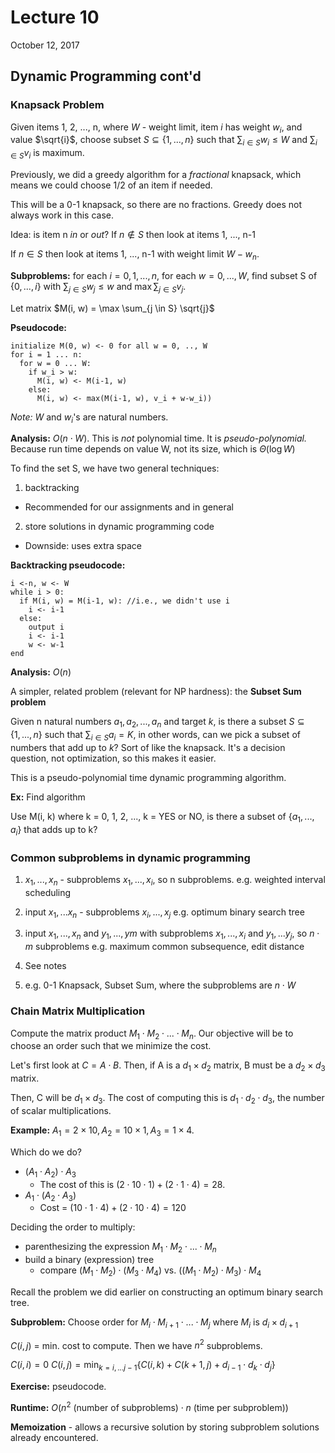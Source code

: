 # Lecture 10
October 12, 2017

## Dynamic Programming cont'd
### Knapsack Problem
Given items 1, 2, ..., n, where $W$ - weight limit, item $i$ has weight $w_i$, and value $\sqrt{i}$, choose subset $S \subseteq \{1, ..., n\}$ such that $\sum_{i \in S} w_i \leq W$ and $\sum_{i \in S} v_i$ is maximum.

Previously, we did a greedy algorithm for a *fractional* knapsack, which means we could choose 1/2 of an item if needed.

This will be a 0-1 knapsack, so there are no fractions. Greedy does not always work in this case.

Idea: is item n *in* or *out*? If $n \notin S$ then look at items 1, ..., n-1

If $n \in S$ then look at items 1, ..., n-1 with weight limit $W - w_n$. 

**Subproblems:** for each $i = 0, 1, ..., n$, for each $w = 0, ..., W$, find subset S of $\{0, ..., i\}$ with $\sum_{j \in S} w_j \leq w$ and $\max \sum_{j \in S} v_j$.

Let matrix $M(i, w) = \max \sum_{j \in S} \sqrt{j}$

**Pseudocode:**
```
initialize M(0, w) <- 0 for all w = 0, .., W
for i = 1 ... n:
  for w = 0 ... W:
    if w_i > w: 
      M(i, w) <- M(i-1, w)
    else:
      M(i, w) <- max(M(i-1, w), v_i + w-w_i))
```

*Note:* $W$ and $w_i$'s are natural numbers.

**Analysis:** $O(n \cdot W)$. This is *not* polynomial time. It is *pseudo-polynomial.* Because run time depends on value W, not its size, which is $\Theta(\log W)$

To find the set S, we have two general techniques:
1. backtracking
  * Recommended for our assignments and in general
2. store solutions in dynamic programming code
  * Downside: uses extra space

**Backtracking pseudocode:**
```
i <-n, w <- W
while i > 0:
  if M(i, w) = M(i-1, w): //i.e., we didn't use i
    i <- i-1
  else:
    output i
    i <- i-1
    w <- w-1
end
```
**Analysis:** $O(n)$

A simpler, related problem (relevant for NP hardness): the **Subset Sum problem**

Given n natural numbers $a_1, a_2, ..., a_n$ and target $k$, is there a subset $S \subseteq \{ 1, ..., n \}$ such that $\sum_{i \in S} a_i = K$, in other words, can we pick a subset of numbers that add up to $k$? Sort of like the knapsack. It's a decision question, not optimization, so this makes it easier.

This is a pseudo-polynomial time dynamic programming algorithm.

**Ex:** Find algorithm

Use M(i, k) where k = 0, 1, 2, ..., k = YES or NO, is there a subset of $\{a_1, ..., a_i\}$ that adds up to k?

### Common subproblems in dynamic programming

1. $x_1, ..., x_n$ - subproblems $x_1, ..., x_i$, so n subproblems. 
e.g. weighted interval scheduling

2. input $x_1, ... x_n$ - subproblems $x_i, ..., x_j$
e.g. optimum binary search tree

3. input $x_1, ..., x_n$ and $y_1, ..., ym$ with subproblems $x_1, ..., x_i$ and $y_1, ... y_j$, so $n \cdot m$ subproblems
e.g. maximum common subsequence, edit distance

4. See notes
5. e.g. 0-1 Knapsack, Subset Sum, where the subproblems are $n \cdot W$

### Chain Matrix Multiplication
Compute the matrix product $M_1 \cdot M_2 \cdot ... \cdot M_n$. Our objective will be to choose an order such that we minimize the cost.

Let's first look at $C = A \cdot B$. Then, if A is a $d_1 \times d_2$ matrix, B must be a $d_2 \times d_3$ matrix.

Then, C will be $d_1 \times d_3$. The cost of computing this is $d_1 \cdot d_2 \cdot d_3$, the number of scalar multiplications.

**Example:** $A_1 = 2 \times 10, A_2 = 10 \times 1, A_3 = 1 \times 4$.

Which do we do?
* $(A_1 \cdot A_2) \cdot A_3$ 
	* The cost of this is $(2 \cdot 10 \cdot 1) + (2 \cdot 1 \cdot 4) = 28$.
* $A_1 \cdot (A_2 \cdot A_3)$ 
	* Cost = $(10 \cdot 1 \cdot 4) + (2 \cdot 10 \cdot 4) = 120$

Deciding the order to multiply:
* parenthesizing the expression $M_1 \cdot M_2 \cdot ... \cdot M_n$
* build a binary (expression) tree
  * compare $(M_1 \cdot M_2) \cdot (M_3 \cdot M_4)$ vs. $((M_1 \cdot M_2) \cdot M_3) \cdot  M_4$

Recall the problem we did earlier on constructing an optimum binary search tree.

**Subproblem:** Choose order for $M_i \cdot M_{i+1} \cdot ... \cdot M_j$ where $M_i$ is $d_i \times d_{i+1}$

$C(i, j)$ = min. cost to compute. Then we have $n^2$ subproblems.

$C(i, i) = 0$
$C(i, j) = \min_{k = i,...j-1} \{C(i, k) + C(k + 1, j) + d_{i-1} \cdot d_k \cdot d_j\}$

**Exercise:** pseudocode.

**Runtime:** $O(n^2 \text{ (number of subproblems)} \cdot n \text{ (time per subproblem)})$

**Memoization** - allows a recursive solution by storing subproblem solutions already encountered.
